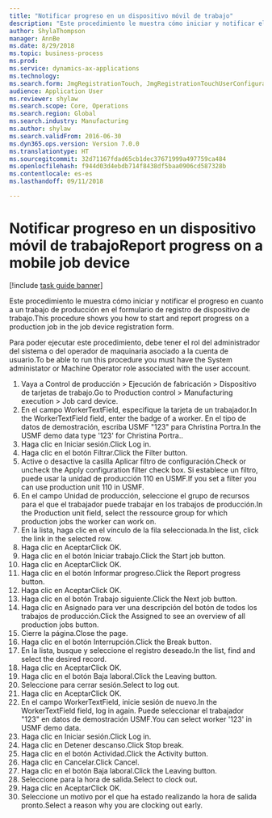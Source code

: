 ```yaml
--- 
title: "Notificar progreso en un dispositivo móvil de trabajo"
description: "Este procedimiento le muestra cómo iniciar y notificar el progreso en cuanto a un trabajo de producción en el formulario de registro de dispositivo de trabajo."
author: ShylaThompson
manager: AnnBe
ms.date: 8/29/2018
ms.topic: business-process
ms.prod: 
ms.service: dynamics-ax-applications
ms.technology: 
ms.search.form: JmgRegistrationTouch, JmgRegistrationTouchUserConfiguration, JmgRegistrationTouchStart, JmgRegistrationTouchReportFeedback, JmgRegistrationTouchAssignedJobs, JmgRegistrationTouchBreak, JmgRegistrationTouchLeave, JmgRegistrationTouchIndirectActivity, JmgDialogForm
audience: Application User
ms.reviewer: shylaw
ms.search.scope: Core, Operations
ms.search.region: Global
ms.search.industry: Manufacturing
ms.author: shylaw
ms.search.validFrom: 2016-06-30
ms.dyn365.ops.version: Version 7.0.0
ms.translationtype: HT
ms.sourcegitcommit: 32d71167fdad65cb1dec37671999a497759ca484
ms.openlocfilehash: f944d03d4ebdb714f8438df5baa0906cd587328b
ms.contentlocale: es-es
ms.lasthandoff: 09/11/2018

---
```

# <a name="report-progress-on-a-mobile-job-device"></a><span data-ttu-id="4c287-103">Notificar progreso en un dispositivo móvil de trabajo</span><span class="sxs-lookup"><span data-stu-id="4c287-103">Report progress on a mobile job device</span></span>

[!include [task guide banner](../../includes/task-guide-banner.md)]

<span data-ttu-id="4c287-104">Este procedimiento le muestra cómo iniciar y notificar el progreso en cuanto a un trabajo de producción en el formulario de registro de dispositivo de trabajo.</span><span class="sxs-lookup"><span data-stu-id="4c287-104">This procedure shows you how to start and report progress on a production job in the job device registration form.</span></span>



<span data-ttu-id="4c287-105">Para poder ejecutar este procedimiento, debe tener el rol del administrador del sistema o del operador de maquinaria asociado a la cuenta de usuario.</span><span class="sxs-lookup"><span data-stu-id="4c287-105">To be able to run this procedure you must have the System administator or Machine Operator role associated with the user account.</span></span>

1. <span data-ttu-id="4c287-106">Vaya a Control de producción > Ejecución de fabricación > Dispositivo de tarjetas de trabajo.</span><span class="sxs-lookup"><span data-stu-id="4c287-106">Go to Production control > Manufacturing execution > Job card device.</span></span>
2. <span data-ttu-id="4c287-107">En el campo WorkerTextField, especifique la tarjeta de un trabajador.</span><span class="sxs-lookup"><span data-stu-id="4c287-107">In the WorkerTextField field, enter the badge of a worker.</span></span> <span data-ttu-id="4c287-108">En el tipo de datos de demostración, escriba USMF "123" para Christina Portra.</span><span class="sxs-lookup"><span data-stu-id="4c287-108">In the USMF demo data type '123' for Christina Portra..</span></span>
3. <span data-ttu-id="4c287-109">Haga clic en Iniciar sesión.</span><span class="sxs-lookup"><span data-stu-id="4c287-109">Click Log in.</span></span>
4. <span data-ttu-id="4c287-110">Haga clic en el botón Filtrar.</span><span class="sxs-lookup"><span data-stu-id="4c287-110">Click the Filter button.</span></span>
5. <span data-ttu-id="4c287-111">Active o desactive la casilla Aplicar filtro de configuración.</span><span class="sxs-lookup"><span data-stu-id="4c287-111">Check or uncheck the Apply configuration filter check box.</span></span> <span data-ttu-id="4c287-112">Si establece un filtro, puede usar la unidad de producción 110 en USMF.</span><span class="sxs-lookup"><span data-stu-id="4c287-112">If you set a filter you can use production unit 110 in USMF.</span></span>
6. <span data-ttu-id="4c287-113">En el campo Unidad de producción, seleccione el grupo de recursos para el que el trabajador puede trabajar en los trabajos de producción.</span><span class="sxs-lookup"><span data-stu-id="4c287-113">In the Production unit field, select the ressource group for which production jobs the worker can work on.</span></span>
7. <span data-ttu-id="4c287-114">En la lista, haga clic en el vínculo de la fila seleccionada.</span><span class="sxs-lookup"><span data-stu-id="4c287-114">In the list, click the link in the selected row.</span></span>
8. <span data-ttu-id="4c287-115">Haga clic en Aceptar</span><span class="sxs-lookup"><span data-stu-id="4c287-115">Click OK.</span></span>
9. <span data-ttu-id="4c287-116">Haga clic en el botón Iniciar trabajo.</span><span class="sxs-lookup"><span data-stu-id="4c287-116">Click the Start job button.</span></span>
10. <span data-ttu-id="4c287-117">Haga clic en Aceptar</span><span class="sxs-lookup"><span data-stu-id="4c287-117">Click OK.</span></span>
11. <span data-ttu-id="4c287-118">Haga clic en el botón Informar progreso.</span><span class="sxs-lookup"><span data-stu-id="4c287-118">Click the Report progress button.</span></span>
12. <span data-ttu-id="4c287-119">Haga clic en Aceptar</span><span class="sxs-lookup"><span data-stu-id="4c287-119">Click OK.</span></span>
13. <span data-ttu-id="4c287-120">Haga clic en el botón Trabajo siguiente.</span><span class="sxs-lookup"><span data-stu-id="4c287-120">Click the Next job button.</span></span>
14. <span data-ttu-id="4c287-121">Haga clic en Asignado para ver una descripción del botón de todos los trabajos de producción.</span><span class="sxs-lookup"><span data-stu-id="4c287-121">Click the Assigned to see an overview of all production jobs button.</span></span>
15. <span data-ttu-id="4c287-122">Cierre la página.</span><span class="sxs-lookup"><span data-stu-id="4c287-122">Close the page.</span></span>
16. <span data-ttu-id="4c287-123">Haga clic en el botón Interrupción.</span><span class="sxs-lookup"><span data-stu-id="4c287-123">Click the Break button.</span></span>
17. <span data-ttu-id="4c287-124">En la lista, busque y seleccione el registro deseado.</span><span class="sxs-lookup"><span data-stu-id="4c287-124">In the list, find and select the desired record.</span></span>
18. <span data-ttu-id="4c287-125">Haga clic en Aceptar</span><span class="sxs-lookup"><span data-stu-id="4c287-125">Click OK.</span></span>
19. <span data-ttu-id="4c287-126">Haga clic en el botón Baja laboral.</span><span class="sxs-lookup"><span data-stu-id="4c287-126">Click the Leaving button.</span></span>
20. <span data-ttu-id="4c287-127">Seleccione para cerrar sesión.</span><span class="sxs-lookup"><span data-stu-id="4c287-127">Select to log out.</span></span>
21. <span data-ttu-id="4c287-128">Haga clic en Aceptar</span><span class="sxs-lookup"><span data-stu-id="4c287-128">Click OK.</span></span>
22. <span data-ttu-id="4c287-129">En el campo WorkerTextField, inicie sesión de nuevo.</span><span class="sxs-lookup"><span data-stu-id="4c287-129">In the WorkerTextField field, log in again.</span></span> <span data-ttu-id="4c287-130">Puede seleccionar el trabajador "123" en datos de demostración USMF.</span><span class="sxs-lookup"><span data-stu-id="4c287-130">You can select worker '123' in USMF demo data.</span></span>
23. <span data-ttu-id="4c287-131">Haga clic en Iniciar sesión.</span><span class="sxs-lookup"><span data-stu-id="4c287-131">Click Log in.</span></span>
24. <span data-ttu-id="4c287-132">Haga clic en Detener descanso.</span><span class="sxs-lookup"><span data-stu-id="4c287-132">Click Stop break.</span></span>
25. <span data-ttu-id="4c287-133">Haga clic en el botón Actividad.</span><span class="sxs-lookup"><span data-stu-id="4c287-133">Click the Activity button.</span></span>
26. <span data-ttu-id="4c287-134">Haga clic en Cancelar.</span><span class="sxs-lookup"><span data-stu-id="4c287-134">Click Cancel.</span></span>
27. <span data-ttu-id="4c287-135">Haga clic en el botón Baja laboral.</span><span class="sxs-lookup"><span data-stu-id="4c287-135">Click the Leaving button.</span></span>
28. <span data-ttu-id="4c287-136">Seleccione para la hora de salida.</span><span class="sxs-lookup"><span data-stu-id="4c287-136">Select to clock out.</span></span>
29. <span data-ttu-id="4c287-137">Haga clic en Aceptar</span><span class="sxs-lookup"><span data-stu-id="4c287-137">Click OK.</span></span>
30. <span data-ttu-id="4c287-138">Seleccione un motivo por el que ha estado realizando la hora de salida pronto.</span><span class="sxs-lookup"><span data-stu-id="4c287-138">Select a reason why you are clocking out early.</span></span>


